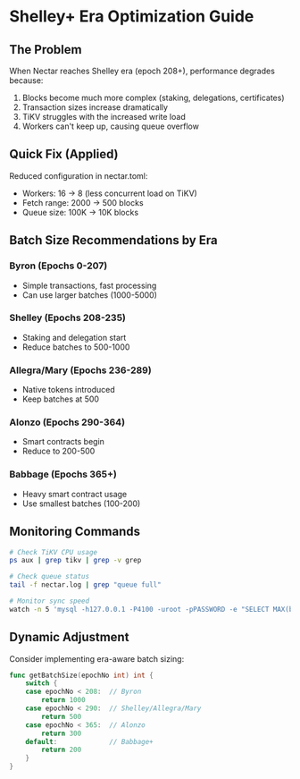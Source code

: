 # Shelley+ Era Optimization Guide

## The Problem
When Nectar reaches Shelley era (epoch 208+), performance degrades because:
1. Blocks become much more complex (staking, delegations, certificates)
2. Transaction sizes increase dramatically
3. TiKV struggles with the increased write load
4. Workers can't keep up, causing queue overflow

## Quick Fix (Applied)
Reduced configuration in nectar.toml:
- Workers: 16 → 8 (less concurrent load on TiKV)
- Fetch range: 2000 → 500 blocks
- Queue size: 100K → 10K blocks

## Batch Size Recommendations by Era

### Byron (Epochs 0-207)
- Simple transactions, fast processing
- Can use larger batches (1000-5000)

### Shelley (Epochs 208-235)
- Staking and delegation start
- Reduce batches to 500-1000

### Allegra/Mary (Epochs 236-289)
- Native tokens introduced
- Keep batches at 500

### Alonzo (Epochs 290-364)
- Smart contracts begin
- Reduce to 200-500

### Babbage (Epochs 365+)
- Heavy smart contract usage
- Use smallest batches (100-200)

## Monitoring Commands
```bash
# Check TiKV CPU usage
ps aux | grep tikv | grep -v grep

# Check queue status
tail -f nectar.log | grep "queue full"

# Monitor sync speed
watch -n 5 'mysql -h127.0.0.1 -P4100 -uroot -pPASSWORD -e "SELECT MAX(block_no), MAX(epoch_no) FROM nectar.blocks"'
```

## Dynamic Adjustment
Consider implementing era-aware batch sizing:
```go
func getBatchSize(epochNo int) int {
    switch {
    case epochNo < 208:  // Byron
        return 1000
    case epochNo < 290:  // Shelley/Allegra/Mary
        return 500
    case epochNo < 365:  // Alonzo
        return 300
    default:             // Babbage+
        return 200
    }
}
```